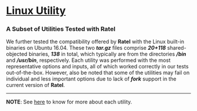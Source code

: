 [Linux Utility](https://man7.org/linux/man-pages/)
====================

### A Subset of Utilities Tested with Ratel

We further tested the compatibility offered by **Ratel** with the Linux built-in binaries on Ubuntu 16.04. These two ***tar.gz*** files comprise ***20+118*** shared-objected binaries, ***138*** in total, which typically are from the directories ***/bin*** and ***/usr/bin***, respectively. Each utility was performed with the most representative options and inputs, all of which worked correctly in our tests out-of-the-box. However, also be noted that some of the utilities may fail on individual and less important options due to lack of ***fork*** support in the current version of **Ratel**.

-----------------------------------
**NOTE**: See [here](https://man7.org/linux/man-pages/) to know for more about each utility.
